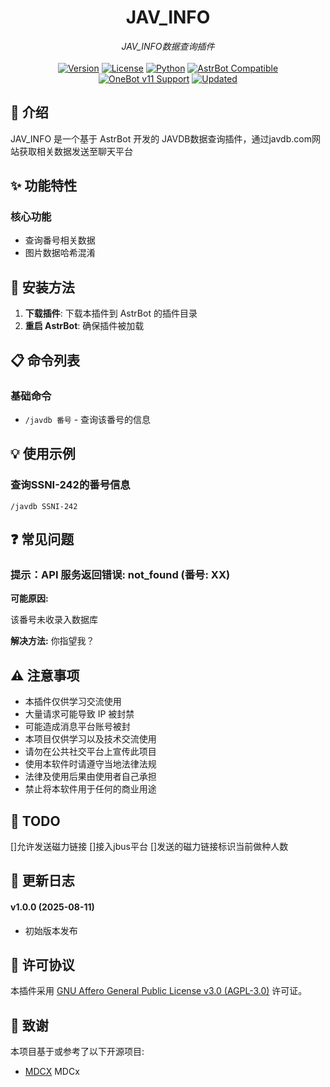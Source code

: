 # <div align="center">JAV_INFO</div>

<div align="center"><em>JAV_INFO数据查询插件</em></div>

<br>
<div align="center">
  <a href="#-更新日志"><img src="https://img.shields.io/badge/VERSION-v1.0.0-E91E63?style=for-the-badge" alt="Version"></a>
  <a href="https://github.com/GEMILUXVII/astrbot_plugin_jm_cosmos/blob/main/LICENSE"><img src="https://img.shields.io/badge/license-AGPL--3.0-009688?style=for-the-badge" alt="License"></a>
  <a href="https://www.python.org/"><img src="https://img.shields.io/badge/PYTHON-3.10+-3776AB?style=for-the-badge&logo=python&logoColor=white" alt="Python"></a>
  <a href="https://github.com/AstrBotDevs/AstrBot"><img src="https://img.shields.io/badge/AstrBot-Compatible-00BFA5?style=for-the-badge&logo=robot&logoColor=white" alt="AstrBot Compatible"></a>
</div>

<div align="center">
  <a href="https://github.com/botuniverse/onebot-11"><img src="https://img.shields.io/badge/OneBotv11-AIOCQHTTP-FF5722?style=for-the-badge&logo=qq&logoColor=white" alt="OneBot v11 Support"></a>
  <a href="https://github.com/GEMILUXVII/astrbot_plugin_jm_cosmos"><img src="https://img.shields.io/badge/UPDATED-2025.06.01-2196F3?style=for-the-badge" alt="Updated"></a>
</div>

## 📝 介绍

JAV_INFO 是一个基于 AstrBot 开发的 JAVDB数据查询插件，通过javdb.com网站获取相关数据发送至聊天平台

## ✨ 功能特性

### 核心功能

- 查询番号相关数据
- 图片数据哈希混淆

## 🚀 安装方法

1. **下载插件**: 下载本插件到 AstrBot 的插件目录
2. **重启 AstrBot**: 确保插件被加载


## 📋 命令列表

### 基础命令

- `/javdb 番号` - 查询该番号的信息

## 💡 使用示例

### 查询SSNI-242的番号信息

```
/javdb SSNI-242
```

## ❓ 常见问题

### 提示：API 服务返回错误: not_found (番号: XX)

**可能原因:**

该番号未收录入数据库

**解决方法:**
你指望我？

## ⚠️ 注意事项

- 本插件仅供学习交流使用
- 大量请求可能导致 IP 被封禁
- 可能造成消息平台账号被封
- 本项目仅供学习以及技术交流使用
- 请勿在公共社交平台上宣传此项目
- 使用本软件时请遵守当地法律法规
- 法律及使用后果由使用者自己承担
- 禁止将本软件用于任何的商业用途

## 📝 TODO
[]允许发送磁力链接
[]接入jbus平台
[]发送的磁力链接标识当前做种人数

## 📝 更新日志
#### **v1.0.0** (2025-08-11)

- 初始版本发布

## 📜 许可协议

本插件采用 [GNU Affero General Public License v3.0 (AGPL-3.0)](https://www.gnu.org/licenses/agpl-3.0.html) 许可证。

## 🙏 致谢

本项目基于或参考了以下开源项目:

- [MDCX](https://github.com/sqzw-x/mdcx/tree/master/mdcx)  MDCx

